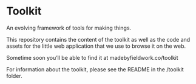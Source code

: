 Toolkit
=======

An evolving framework of tools for making things.

This repository contains the content of the toolkit as well as the code and assets for the little web application that we use to browse it on the web.

Sometime soon you’ll be able to find it at madebyfieldwork.co/toolkit

For information about the toolkit, please see the README in the /toolkit folder.